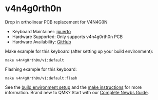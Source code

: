 # v4n4g0rth0n

Drop in ortholinear PCB replacement for V4N4G0N

* Keyboard Maintainer: [jpuerto](https://github.com/jpuerto96)
* Hardware Supported: Only supports v4n4g0rth0n PCB
* Hardware Availability: [GitHub](https://github.com/jpuerto96/V4N4G0RTH0N)

Make example for this keyboard (after setting up your build environment):

    make v4n4g0rth0n/v1:default

Flashing example for this keyboard:

    make v4n4g0rth0n/v1:default:flash

See the [build environment setup](https://docs.qmk.fm/#/getting_started_build_tools) and the [make instructions](https://docs.qmk.fm/#/getting_started_make_guide) for more information. Brand new to QMK? Start with our [Complete Newbs Guide](https://docs.qmk.fm/#/newbs).

